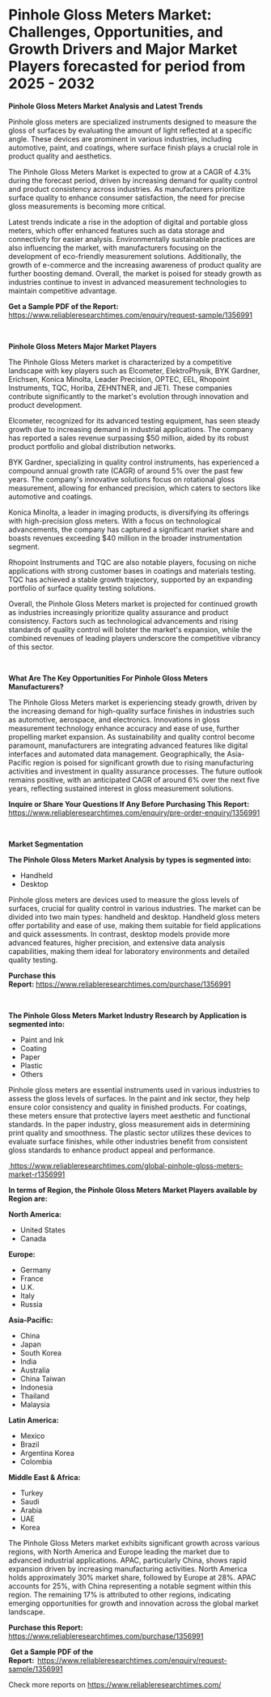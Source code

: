 <p><h1>Pinhole Gloss Meters Market: Challenges, Opportunities, and Growth Drivers and Major Market Players forecasted for period from 2025 - 2032</h1></p><p><strong>Pinhole Gloss Meters Market Analysis and Latest Trends</strong></p>
<p><p>Pinhole gloss meters are specialized instruments designed to measure the gloss of surfaces by evaluating the amount of light reflected at a specific angle. These devices are prominent in various industries, including automotive, paint, and coatings, where surface finish plays a crucial role in product quality and aesthetics. </p><p>The Pinhole Gloss Meters Market is expected to grow at a CAGR of 4.3% during the forecast period, driven by increasing demand for quality control and product consistency across industries. As manufacturers prioritize surface quality to enhance consumer satisfaction, the need for precise gloss measurements is becoming more critical. </p><p>Latest trends indicate a rise in the adoption of digital and portable gloss meters, which offer enhanced features such as data storage and connectivity for easier analysis. Environmentally sustainable practices are also influencing the market, with manufacturers focusing on the development of eco-friendly measurement solutions. Additionally, the growth of e-commerce and the increasing awareness of product quality are further boosting demand. Overall, the market is poised for steady growth as industries continue to invest in advanced measurement technologies to maintain competitive advantage.</p></p>
<p><strong>Get a Sample PDF of the Report:&nbsp;</strong> <a href="https://www.reliableresearchtimes.com/enquiry/request-sample/1356991?utm_campaign=2397&utm_medium=2&utm_source=Github&utm_content=ia&utm_term=24022025&utm_id=pinhole-gloss-meters">https://www.reliableresearchtimes.com/enquiry/request-sample/1356991</a></p>
<p>&nbsp;</p>
<p><strong>Pinhole Gloss Meters Major Market Players</strong></p>
<p><p>The Pinhole Gloss Meters market is characterized by a competitive landscape with key players such as Elcometer, ElektroPhysik, BYK Gardner, Erichsen, Konica Minolta, Leader Precision, OPTEC, EEL, Rhopoint Instruments, TQC, Horiba, ZEHNTNER, and JETI. These companies contribute significantly to the market's evolution through innovation and product development.</p><p>Elcometer, recognized for its advanced testing equipment, has seen steady growth due to increasing demand in industrial applications. The company has reported a sales revenue surpassing $50 million, aided by its robust product portfolio and global distribution networks.</p><p>BYK Gardner, specializing in quality control instruments, has experienced a compound annual growth rate (CAGR) of around 5% over the past few years. The company's innovative solutions focus on rotational gloss measurement, allowing for enhanced precision, which caters to sectors like automotive and coatings.</p><p>Konica Minolta, a leader in imaging products, is diversifying its offerings with high-precision gloss meters. With a focus on technological advancements, the company has captured a significant market share and boasts revenues exceeding $40 million in the broader instrumentation segment.</p><p>Rhopoint Instruments and TQC are also notable players, focusing on niche applications with strong customer bases in coatings and materials testing. TQC has achieved a stable growth trajectory, supported by an expanding portfolio of surface quality testing solutions.</p><p>Overall, the Pinhole Gloss Meters market is projected for continued growth as industries increasingly prioritize quality assurance and product consistency. Factors such as technological advancements and rising standards of quality control will bolster the market's expansion, while the combined revenues of leading players underscore the competitive vibrancy of this sector.</p></p>
<p>&nbsp;</p>
<p><strong>What Are The Key Opportunities For Pinhole Gloss Meters Manufacturers?</strong></p>
<p><p>The Pinhole Gloss Meters market is experiencing steady growth, driven by the increasing demand for high-quality surface finishes in industries such as automotive, aerospace, and electronics. Innovations in gloss measurement technology enhance accuracy and ease of use, further propelling market expansion. As sustainability and quality control become paramount, manufacturers are integrating advanced features like digital interfaces and automated data management. Geographically, the Asia-Pacific region is poised for significant growth due to rising manufacturing activities and investment in quality assurance processes. The future outlook remains positive, with an anticipated CAGR of around 6% over the next five years, reflecting sustained interest in gloss measurement solutions.</p></p>
<p><strong>Inquire or Share Your Questions If Any Before Purchasing This Report:</strong> <a href="https://www.reliableresearchtimes.com/enquiry/pre-order-enquiry/1356991?utm_campaign=2397&utm_medium=2&utm_source=Github&utm_content=ia&utm_term=24022025&utm_id=pinhole-gloss-meters">https://www.reliableresearchtimes.com/enquiry/pre-order-enquiry/1356991</a></p>
<p>&nbsp;</p>
<p><strong>Market Segmentation</strong></p>
<p><strong>The Pinhole Gloss Meters Market Analysis by types is segmented into:</strong></p>
<p><ul><li>Handheld</li><li>Desktop</li></ul></p>
<p><p>Pinhole gloss meters are devices used to measure the gloss levels of surfaces, crucial for quality control in various industries. The market can be divided into two main types: handheld and desktop. Handheld gloss meters offer portability and ease of use, making them suitable for field applications and quick assessments. In contrast, desktop models provide more advanced features, higher precision, and extensive data analysis capabilities, making them ideal for laboratory environments and detailed quality testing.</p></p>
<p><strong>Purchase this Report:&nbsp;</strong><a href="https://www.reliableresearchtimes.com/purchase/1356991?utm_campaign=2397&utm_medium=2&utm_source=Github&utm_content=ia&utm_term=24022025&utm_id=pinhole-gloss-meters">https://www.reliableresearchtimes.com/purchase/1356991</a></p>
<p>&nbsp;</p>
<p><strong>The Pinhole Gloss Meters Market Industry Research by Application is segmented into:</strong></p>
<p><ul><li>Paint and Ink</li><li>Coating</li><li>Paper</li><li>Plastic</li><li>Others</li></ul></p>
<p><p>Pinhole gloss meters are essential instruments used in various industries to assess the gloss levels of surfaces. In the paint and ink sector, they help ensure color consistency and quality in finished products. For coatings, these meters ensure that protective layers meet aesthetic and functional standards. In the paper industry, gloss measurement aids in determining print quality and smoothness. The plastic sector utilizes these devices to evaluate surface finishes, while other industries benefit from consistent gloss standards to enhance product appeal and performance.</p></p>
<p><a href="https://www.reliableresearchtimes.com/global-pinhole-gloss-meters-market-r1356991?utm_campaign=2397&utm_medium=2&utm_source=Github&utm_content=ia&utm_term=24022025&utm_id=pinhole-gloss-meters">&nbsp;https://www.reliableresearchtimes.com/global-pinhole-gloss-meters-market-r1356991</a></p>
<p><strong>In terms of Region, the Pinhole Gloss Meters Market Players available by Region are:</strong></p>
<p>
    <p> <strong> North America: </strong>
        <ul>
            <li>United States</li>
            <li>Canada</li>
        </ul>
        </p> 
    <p> <strong> Europe: </strong>
        <ul>
            <li>Germany</li>
            <li>France</li>
            <li>U.K.</li>
            <li>Italy</li>
            <li>Russia</li>
        </ul>
        </p> 
    <p> <strong> Asia-Pacific: </strong>
        <ul>
            <li>China</li>
            <li>Japan</li>
            <li>South Korea</li>
            <li>India</li>
            <li>Australia</li>
            <li>China Taiwan</li>
            <li>Indonesia</li>
            <li>Thailand</li>
            <li>Malaysia</li>
        </ul>
        </p> 
    <p> <strong> Latin America: </strong>
        <ul>
            <li>Mexico</li>
            <li>Brazil</li>
            <li>Argentina Korea</li>
            <li>Colombia</li>
        </ul>
        </p> 
    <p> <strong> Middle East & Africa: </strong>
        <ul>
            <li>Turkey</li>
            <li>Saudi</li>
            <li>Arabia</li>
            <li>UAE</li>
            <li>Korea</li>
        </ul>
    </p>
    </p>
<p><p>The Pinhole Gloss Meters market exhibits significant growth across various regions, with North America and Europe leading the market due to advanced industrial applications. APAC, particularly China, shows rapid expansion driven by increasing manufacturing activities. North America holds approximately 30% market share, followed by Europe at 28%. APAC accounts for 25%, with China representing a notable segment within this region. The remaining 17% is attributed to other regions, indicating emerging opportunities for growth and innovation across the global market landscape.</p></p>
<p><strong>Purchase this Report: </strong><a href="https://www.reliableresearchtimes.com/purchase/1356991?utm_campaign=2397&utm_medium=2&utm_source=Github&utm_content=ia&utm_term=24022025&utm_id=pinhole-gloss-meters">https://www.reliableresearchtimes.com/purchase/1356991</a></p>
<p>&nbsp;<strong>Get a Sample PDF of the Report:&nbsp;&nbsp;</strong><a href="https://www.reliableresearchtimes.com/enquiry/request-sample/1356991?utm_campaign=2397&utm_medium=2&utm_source=Github&utm_content=ia&utm_term=24022025&utm_id=pinhole-gloss-meters">https://www.reliableresearchtimes.com/enquiry/request-sample/1356991</a></p>
<p><strong></strong></p>
<p>Check more reports on <a href="https://www.reliableresearchtimes.com/?utm_campaign=2397&utm_medium=2&utm_source=Github&utm_content=ia&utm_term=24022025&utm_id=pinhole-gloss-meters">https://www.reliableresearchtimes.com/</a></p>
